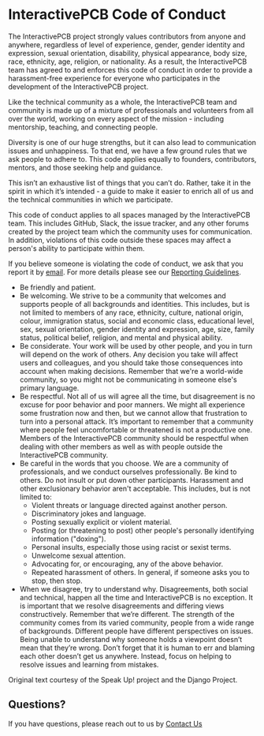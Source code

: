 # InteractivePCB Code of Conduct

The InteractivePCB project strongly values contributors from anyone and anywhere, regardless of level of experience, gender, gender identity and expression, sexual orientation, disability, physical appearance, body size, race, ethnicity, age, religion, or nationality. As a result, the InteractivePCB team has agreed to and enforces this code of conduct in order to provide a harassment-free experience for everyone who participates in the development of the InteractivePCB project.

Like the technical community as a whole, the InteractivePCB team and community is made up of a mixture of professionals and volunteers from all over the world, working on every aspect of the mission - including mentorship, teaching, and connecting people.

Diversity is one of our huge strengths, but it can also lead to communication issues and unhappiness. To that end, we have a few ground rules that we ask people to adhere to. This code applies equally to founders, contributors, mentors, and those seeking help and guidance.

This isn’t an exhaustive list of things that you can’t do. Rather, take it in the spirit in which it’s intended - a guide to make it easier to enrich all of us and the technical communities in which we participate.

This code of conduct applies to all spaces managed by the InteractivePCB team. This includes GitHub, Slack, the issue tracker, and any other forums created by the project team which the community uses for communication. In addition, violations of this code outside these spaces may affect a person's ability to participate within them.

If you believe someone is violating the code of conduct, we ask that you report it by [email](mailto:sean.alling@protonmail.com). For more details please see our [Reporting Guidelines](CODE_OF_CONDUCT_REPORTING.md).

* Be friendly and patient.
* Be welcoming. We strive to be a community that welcomes and supports people of all backgrounds and identities. This includes, but is not limited to members of any race, ethnicity, culture, national origin, colour, immigration status, social and economic class, educational level, sex, sexual orientation, gender identity and expression, age, size, family status, political belief, religion, and mental and physical ability.
* Be considerate. Your work will be used by other people, and you in turn will depend on the work of others. Any decision you take will affect users and colleagues, and you should take those consequences into account when making decisions. Remember that we're a world-wide community, so you might not be communicating in someone else's primary language.
* Be respectful. Not all of us will agree all the time, but disagreement is no excuse for poor behavior and poor manners. We might all experience some frustration now and then, but we cannot allow that frustration to turn into a personal attack. It’s important to remember that a community where people feel uncomfortable or threatened is not a productive one. Members of the InteractivePCB community should be respectful when dealing with other members as well as with people outside the InteractivePCB community.
* Be careful in the words that you choose. We are a community of professionals, and we conduct ourselves professionally. Be kind to others. Do not insult or put down other participants. Harassment and other exclusionary behavior aren't acceptable. This includes, but is not limited to:
  * Violent threats or language directed against another person.
  * Discriminatory jokes and language.
  * Posting sexually explicit or violent material.
  * Posting (or threatening to post) other people's personally identifying information ("doxing").
  * Personal insults, especially those using racist or sexist terms.
  * Unwelcome sexual attention.
  * Advocating for, or encouraging, any of the above behavior.
  * Repeated harassment of others. In general, if someone asks you to stop, then stop.
* When we disagree, try to understand why. Disagreements, both social and technical, happen all the time and InteractivePCB is no exception. It is important that we resolve disagreements and differing views constructively. Remember that we’re different. The strength of the community comes from its varied community, people from a wide range of backgrounds. Different people have different perspectives on issues. Being unable to understand why someone holds a viewpoint doesn’t mean that they’re wrong. Don’t forget that it is human to err and blaming each other doesn’t get us anywhere. Instead, focus on helping to resolve issues and learning from mistakes.

Original text courtesy of the Speak Up! project and the Django Project.

## Questions?

If you have questions, please reach out to us by [Contact Us](mailto:sean.alling@protonmail.com)
